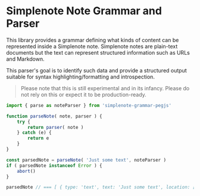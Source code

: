 # Simplenote Note Grammar and Parser

This library provides a grammar defining what kinds of content can be represented
inside a Simplenote note. Simplenote notes are plain-text documents but the text
can represent structured information such as URLs and Markdown.

This parser's goal is to identify such data and provide a structured output
suitable for syntax highlighting/formatting and introspection.

> Please note that this is still experimental and in its infancy.
> Please do not rely on this or expect it to be production-ready.

```js
import { parse as noteParser } from 'simplenote-grammar-pegjs'

function parseNote( note, parser ) {
    try {
        return parser( note )
    } catch (e) {
        return e
    }
}

const parsedNote = parseNote( 'Just some text', noteParser )
if ( parsedNote instanceof Error ) {
    abort()
}

parsedNote // === [ { type: 'text', text: 'Just some text', location: [ 0, 14 ] } ]
```
